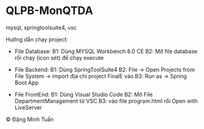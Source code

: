 # QLPB-MonQTDA
mysql, springtoolsuite4, vsc

Hướng dẫn chạy project:
- File Database: 
B1: Dùng MYSQL Workbench 8.0 CE
B2: Mở file database rồi chạy (icon sét) để chạy execute 

- File Backend:
B1: Dùng SpringToolSuite4
B2: File -> Open Projects from File System -> import địa chi project FinalE vào
B3: Run as -> Spring Boot App

- File FrontEnd:
B1: Dùng Visual Studio Code 
B2: Mở File DepartmentManagement từ VSC 
B3: vào file program.html rồi Open with LiveServer

© Đặng Minh Tuấn
